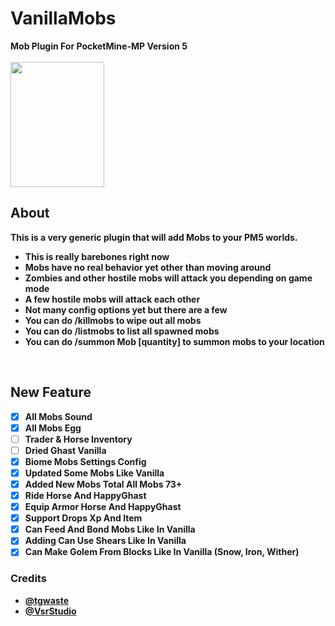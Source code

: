 # VanillaMobs
<b>Mob Plugin For PocketMine-MP Version 5<b>
<br />
<br />
<img src="https://static.wikia.nocookie.net/minecraft_gamepedia/images/d/d3/Chicken_Jockey.png/revision/latest?cb=20250409082551" height=200 width=150>
<br />
## About
This is a very generic plugin that will add Mobs to your PM5 worlds.
<br />
* This is really barebones right now
* Mobs have no real behavior yet other than moving around
* Zombies and other hostile mobs will attack you depending on game mode
* A few hostile mobs will attack each other
* Not many config options yet but there are a few
* You can do /killmobs to wipe out all mobs
* You can do /listmobs to list all spawned mobs
* You can do /summon Mob [quantity] to summon mobs to your location
<br />

## New Feature
- [X] All Mobs Sound
- [X] All Mobs Egg
- [ ] Trader & Horse Inventory
- [ ] Dried Ghast Vanilla
- [X] Biome Mobs Settings Config
- [X] Updated Some Mobs Like Vanilla
- [X] Added New Mobs Total All Mobs 73+
- [X] Ride Horse And HappyGhast
- [X] Equip Armor Horse And HappyGhast
- [X] Support Drops Xp And Item
- [X] Can Feed And Bond Mobs Like In Vanilla
- [X] Adding Can Use Shears Like In Vanilla
- [X] Can Make Golem From Blocks Like In Vanilla (Snow, Iron, Wither)

### Credits
- [@tgwaste](https://github.com/tgwaste)
- [@VsrStudio](https://github.com/VsrStudio)
